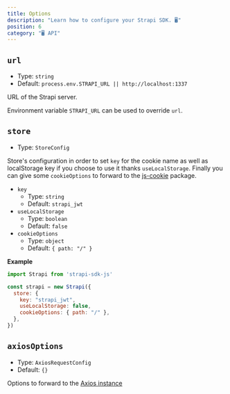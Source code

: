 ```yaml
---
title: Options
description: "Learn how to configure your Strapi SDK. 🖥"
position: 6
category: "🖥 API"
---
```


## `url`
- Type: `string`
- Default: `process.env.STRAPI_URL || http://localhost:1337`

URL of the Strapi server.

Environment variable `STRAPI_URL` can be used to override `url`.


## `store`
- Type: `StoreConfig`

Store's configuration in order to set `key` for the cookie name as well as localStorage key if you choose to use it thanks `useLocalStorage`. Finally you can give some `cookieOptions` to forward to the [js-cookie](https://github.com/jshttp/cookie#options-1) package.

- `key`
  - Type: `string`
  - Default: `strapi_jwt`
- `useLocalStorage`
  - Type: `boolean`
  - Default: `false`
- `cookieOptions`
  - Type: `object`
  - Default: `{ path: "/" }`

**Example**

```js
import Strapi from 'strapi-sdk-js'

const strapi = new Strapi({
  store: {
    key: "strapi_jwt",
    useLocalStorage: false,
    cookieOptions: { path: "/" },
  },
})
```

## `axiosOptions`
- Type: `AxiosRequestConfig`
- Default: `{}`

Options to forward to the [Axios instance](https://github.com/axios/axios#request-config)